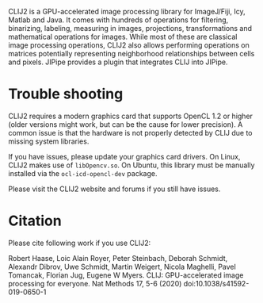 CLIJ2 is a GPU-accelerated image processing library for ImageJ/Fiji, Icy, Matlab and Java. It comes with hundreds of operations for filtering, binarizing, labeling, measuring in images, projections, transformations and mathematical operations for images. While most of these are classical image processing operations, CLIJ2 also allows performing operations on matrices potentially representing neighborhood relationships between cells and pixels.
JIPipe provides a plugin that integrates CLIJ into JIPipe.

# Trouble shooting

CLIJ2 requires a modern graphics card that supports OpenCL 1.2 or higher (older versions might work, but can be the cause for lower precision).
A common issue is that the hardware is not properly detected by CLIJ due to missing system libraries.

If you have issues, please update your graphics card drivers. On Linux, CLIJ2 makes use of `libOpencv.so`. On Ubuntu,
this library must be manually installed via the `ocl-icd-opencl-dev` package.

Please visit the CLIJ2 website and forums if you still have issues.

# Citation

Please cite following work if you use CLIJ2:

Robert Haase, Loic Alain Royer, Peter Steinbach, Deborah Schmidt, Alexandr Dibrov, Uwe Schmidt, Martin Weigert, Nicola Maghelli, Pavel Tomancak, Florian Jug, Eugene W Myers. CLIJ: GPU-accelerated image processing for everyone. Nat Methods 17, 5-6 (2020) doi:10.1038/s41592-019-0650-1